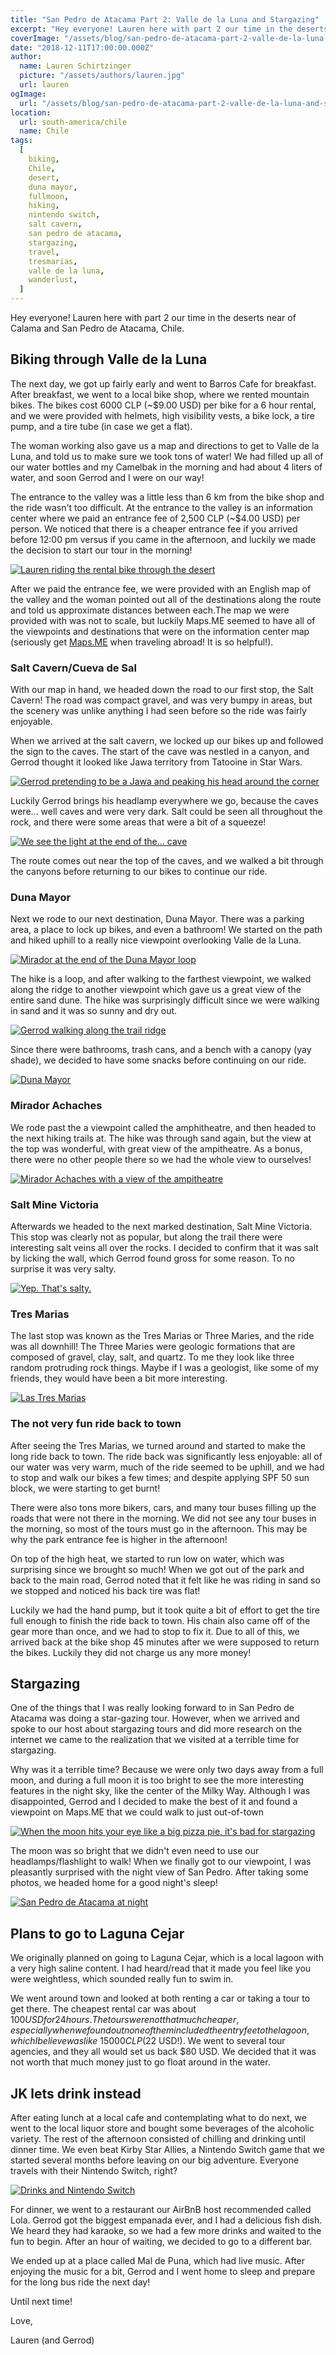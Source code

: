 ```yaml
---
title: "San Pedro de Atacama Part 2: Valle de la Luna and Stargazing"
excerpt: "Hey everyone! Lauren here with part 2 our time in the deserts near of Calama and San Pedro de Atacama, Chile..."
coverImage: "/assets/blog/san-pedro-de-atacama-part-2-valle-de-la-luna-and-stargazing/PANO_20181120_152936.vr_.jpg"
date: "2018-12-11T17:00:00.000Z"
author:
  name: Lauren Schirtzinger
  picture: "/assets/authors/lauren.jpg"
  url: lauren
ogImage:
  url: "/assets/blog/san-pedro-de-atacama-part-2-valle-de-la-luna-and-stargazing/PANO_20181120_152936.vr_.jpg"
location:
  url: south-america/chile
  name: Chile
tags:
  [
    biking,
    Chile,
    desert,
    duna mayor,
    fullmoon,
    hiking,
    nintendo switch,
    salt cavern,
    san pedro de atacama,
    stargazing,
    travel,
    tresmarias,
    valle de la luna,
    wanderlust,
  ]
---
```


Hey everyone! Lauren here with part 2 our time in the deserts near of Calama and San Pedro de Atacama, Chile.

## Biking through Valle de la Luna

The next day, we got up fairly early and went to Barros Cafe for breakfast. After breakfast, we went to a local bike shop, where we rented mountain bikes. The bikes cost 6000 CLP (~$9.00 USD) per bike for a 6 hour rental, and we were provided with helmets, high visibility vests, a bike lock, a tire pump, and a tire tube (in case we get a flat).

The woman working also gave us a map and directions to get to Valle de la Luna, and told us to make sure we took tons of water! We had filled up all of our water bottles and my Camelbak in the morning and had about 4 liters of water, and soon Gerrod and I were on our way!

The entrance to the valley was a little less than 6 km from the bike shop and the ride wasn't too difficult. At the entrance to the valley is an information center where we paid an entrance fee of 2,500 CLP (~$4.00 USD) per person. We noticed that there is a cheaper entrance fee if you arrived before 12:00 pm versus if you came in the afternoon, and luckily we made the decision to start our tour in the morning!

[![Lauren riding the rental bike through the desert](/assets/blog/san-pedro-de-atacama-part-2-valle-de-la-luna-and-stargazing/IMG_20181120_103256.jpg "Lauren riding the rental bike through the desert")](/assets/blog/san-pedro-de-atacama-part-2-valle-de-la-luna-and-stargazing/IMG_20181120_103256.jpg)

After we paid the entrance fee, we were provided with an English map of the valley and the woman pointed out all of the destinations along the route and told us approximate distances between each.The map we were provided with was not to scale, but luckily Maps.ME seemed to have all of the viewpoints and destinations that were on the information center map (seriously get [Maps.ME](https://maps.me/) when traveling abroad! It is so helpful!).

### Salt Cavern/Cueva de Sal

With our map in hand, we headed down the road to our first stop, the Salt Cavern! The road was compact gravel, and was very bumpy in areas, but the scenery was unlike anything I had seen before so the ride was fairly enjoyable.

When we arrived at the salt cavern, we locked up our bikes up and followed the sign to the caves. The start of the cave was nestled in a canyon, and Gerrod thought it looked like Jawa territory from Tatooine in Star Wars.

[![Gerrod pretending to be a Jawa and peaking his head around the corner](/assets/blog/san-pedro-de-atacama-part-2-valle-de-la-luna-and-stargazing/IMG_6397.jpg "Gerrod pretending to be a Jawa and peaking his head around the corner")](/assets/blog/san-pedro-de-atacama-part-2-valle-de-la-luna-and-stargazing/IMG_6397.jpg)

Luckily Gerrod brings his headlamp everywhere we go, because the caves were... well caves and were very dark. Salt could be seen all throughout the rock, and there were some areas that were a bit of a squeeze!

[![We see the light at the end of the... cave](/assets/blog/san-pedro-de-atacama-part-2-valle-de-la-luna-and-stargazing/20181120_112250.jpg "We see the light at the end of the... cave")](/assets/blog/san-pedro-de-atacama-part-2-valle-de-la-luna-and-stargazing/20181120_112250.jpg)

The route comes out near the top of the caves, and we walked a bit through the canyons before returning to our bikes to continue our ride.

### Duna Mayor

Next we rode to our next destination, Duna Mayor. There was a parking area, a place to lock up bikes, and even a bathroom! We started on the path and hiked uphill to a really nice viewpoint overlooking Valle de la Luna.

[![Mirador at the end of the Duna Mayor loop](/assets/blog/san-pedro-de-atacama-part-2-valle-de-la-luna-and-stargazing/IMG_6434.jpg "Mirador at the end of the Duna Mayor loop")](/assets/blog/san-pedro-de-atacama-part-2-valle-de-la-luna-and-stargazing/IMG_6434.jpg)

The hike is a loop, and after walking to the farthest viewpoint, we walked along the ridge to another viewpoint which gave us a great view of the entire sand dune. The hike was surprisingly difficult since we were walking in sand and it was so sunny and dry out.

[![Gerrod walking along the trail ridge](/assets/blog/san-pedro-de-atacama-part-2-valle-de-la-luna-and-stargazing/IMG_6440.jpg "Gerrod walking along the trail ridge")](/assets/blog/san-pedro-de-atacama-part-2-valle-de-la-luna-and-stargazing/IMG_6440.jpg)

Since there were bathrooms, trash cans, and a bench with a canopy (yay shade), we decided to have some snacks before continuing on our ride.

[![Duna Mayor](/assets/blog/san-pedro-de-atacama-part-2-valle-de-la-luna-and-stargazing/IMG_6446.jpg "Duna Mayor")](/assets/blog/san-pedro-de-atacama-part-2-valle-de-la-luna-and-stargazing/IMG_6446.jpg)

### Mirador Achaches

We rode past the a viewpoint called the amphitheatre, and then headed to the next hiking trails at. The hike was through sand again, but the view at the top was wonderful, with great view of the ampitheatre. As a bonus, there were no other people there so we had the whole view to ourselves!

[![Mirador Achaches with a view of the ampitheatre](/assets/blog/san-pedro-de-atacama-part-2-valle-de-la-luna-and-stargazing/IMG_6451.jpg "Mirador Achaches with a view of the ampitheatre")](/assets/blog/san-pedro-de-atacama-part-2-valle-de-la-luna-and-stargazing/IMG_6451.jpg)

### Salt Mine Victoria

Afterwards we headed to the next marked destination, Salt Mine Victoria. This stop was clearly not as popular, but along the trail there were interesting salt veins all over the rocks. I decided to confirm that it was salt by licking the wall, which Gerrod found gross for some reason. To no surprise it was very salty.

[![Yep. That's salty.](/assets/blog/san-pedro-de-atacama-part-2-valle-de-la-luna-and-stargazing/IMG_20181120_142709.jpg "Yep. That's salty.")](/assets/blog/san-pedro-de-atacama-part-2-valle-de-la-luna-and-stargazing/IMG_20181120_142709.jpg)

### Tres Marias

The last stop was known as the Tres Marias or Three Maries, and the ride was all downhill! The Three Maries were geologic formations that are composed of gravel, clay, salt, and quartz. To me they look like three random protruding rock things. Maybe if I was a geologist, like some of my friends, they would have been a bit more interesting.

[![Las Tres Marias](/assets/blog/san-pedro-de-atacama-part-2-valle-de-la-luna-and-stargazing/IMG_6454.jpg "Las Tres Marias")](/assets/blog/san-pedro-de-atacama-part-2-valle-de-la-luna-and-stargazing/IMG_6454.jpg)

### The not very fun ride back to town

After seeing the Tres Marias, we turned around and started to make the long ride back to town. The ride back was significantly less enjoyable: all of our water was very warm, much of the ride seemed to be uphill, and we had to stop and walk our bikes a few times; and despite applying SPF 50 sun block, we were starting to get burnt!

There were also tons more bikers, cars, and many tour buses filling up the roads that were not there in the morning. We did not see any tour buses in the morning, so most of the tours must go in the afternoon. This may be why the park entrance fee is higher in the afternoon!

On top of the high heat, we started to run low on water, which was surprising since we brought so much! When we got out of the park and back to the main road, Gerrod noted that it felt like he was riding in sand so we stopped and noticed his back tire was flat!

Luckily we had the hand pump, but it took quite a bit of effort to get the tire full enough to finish the ride back to town. His chain also came off of the gear more than once, and we had to stop to fix it. Due to all of this, we arrived back at the bike shop 45 minutes after we were supposed to return the bikes. Luckily they did not charge us any more money!

## Stargazing

One of the things that I was really looking forward to in San Pedro de Atacama was doing a star-gazing tour. However, when we arrived and spoke to our host about stargazing tours and did more research on the internet we came to the realization that we visited at a terrible time for stargazing.

Why was it a terrible time? Because we were only two days away from a full moon, and during a full moon it is too bright to see the more interesting features in the night sky, like the center of the Milky Way. Although I was disappointed, Gerrod and I decided to make the best of it and found a viewpoint on Maps.ME that we could walk to just out-of-town

[![When the moon hits your eye like a big pizza pie, it's bad for stargazing](/assets/blog/san-pedro-de-atacama-part-2-valle-de-la-luna-and-stargazing/IMG_6474.jpg "When the moon hits your eye like a big pizza pie, it's bad for stargazing")](/assets/blog/san-pedro-de-atacama-part-2-valle-de-la-luna-and-stargazing/IMG_6474.jpg)

The moon was so bright that we didn't even need to use our headlamps/flashlight to walk! When we finally got to our viewpoint, I was pleasantly surprised with the night view of San Pedro. After taking some photos, we headed home for a good night's sleep!

[![San Pedro de Atacama at night](/assets/blog/san-pedro-de-atacama-part-2-valle-de-la-luna-and-stargazing/20181120_234346.jpg "San Pedro de Atacama at night")](/assets/blog/san-pedro-de-atacama-part-2-valle-de-la-luna-and-stargazing/20181120_234346.jpg)

## Plans to go to Laguna Cejar

We originally planned on going to Laguna Cejar, which is a local lagoon with a very high saline content. I had heard/read that it made you feel like you were weightless, which sounded really fun to swim in.

We went around town and looked at both renting a car or taking a tour to get there. The cheapest rental car was about $100 USD for 24 hours. The tours were not that much cheaper, especially when we found out none of them included the entry fee to the lagoon, which I believe was like ~15000 CLP ($22 USD!). We went to several tour agencies, and they all would set us back $80 USD. We decided that it was not worth that much money just to go float around in the water.

## JK lets drink instead

After eating lunch at a local cafe and contemplating what to do next, we went to the local liquor store and bought some beverages of the alcoholic variety. The rest of the afternoon consisted of chilling and drinking until dinner time. We even beat Kirby Star Allies, a Nintendo Switch game that we started several months before leaving on our big adventure. Everyone travels with their Nintendo Switch, right?

[![Drinks and Nintendo Switch](/assets/blog/san-pedro-de-atacama-part-2-valle-de-la-luna-and-stargazing/20181121_165915-e1544497679546.jpg "Drinks and Nintendo Switch")](/assets/blog/san-pedro-de-atacama-part-2-valle-de-la-luna-and-stargazing/20181121_165915-e1544497679546.jpg)

For dinner, we went to a restaurant our AirBnB host recommended called Lola. Gerrod got the biggest empanada ever, and I had a delicious fish dish. We heard they had karaoke, so we had a few more drinks and waited to the fun to begin. After an hour of waiting, we decided to go to a different bar.

We ended up at a place called Mal de Puna, which had live music. After enjoying the music for a bit, Gerrod and I went home to sleep and prepare for the long bus ride the next day!

Until next time!

Love,

Lauren (and Gerrod)

